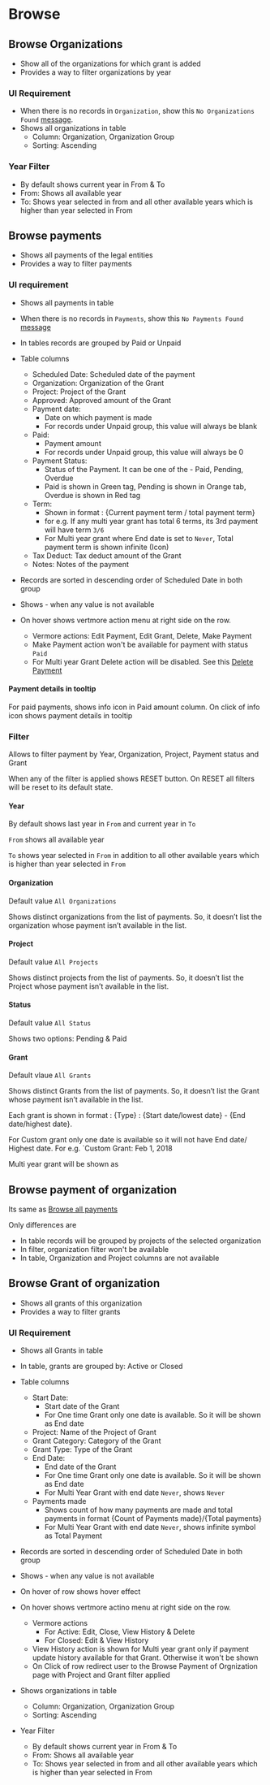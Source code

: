 # Browse

## Browse Organizations

- Show all of the organizations for which grant is added
- Provides a way to filter organizations by year

### UI Requirement

- When there is no records in `Organization`, show this `No Organizations Found` [message](https://drive.google.com/drive/u/0/folders/1wCvVgLFruJTevne9jd2OH16ATD1LEkIF).
- Shows all organizations in table
  - Column: Organization, Organization Group
  - Sorting: Ascending

### Year Filter

- By default shows current year in From & To
- From: Shows all available year
- To: Shows year selected in from and all other available years which is higher than year selected in From



## Browse payments

- Shows all payments of the legal entities
- Provides a way to filter payments

### UI requirement

- Shows all payments in table
- When there is no records in `Payments`, show this `No Payments Found` [message](https://drive.google.com/file/d/11YYlHQKtT2frzpA7rKco8V03oIUlUPCZ/view)
- In tables records are grouped by Paid or Unpaid 

- Table columns
  - Scheduled Date: Scheduled date of the payment
  - Organization: Organization of the Grant
  - Project: Project of the Grant
  - Approved: Approved amount of the Grant
  - Payment date:
    - Date on which payment is made
    - For records under Unpaid group, this value will always be blank
  - Paid:  
    - Payment amount
    - For records under Unpaid group, this value will always be 0
  - Payment Status: 
    - Status of the Payment. It can be one of the - Paid, Pending, Overdue
    - Paid is shown in Green tag, Pending is shown in Orange tab, Overdue is shown in Red tag
  - Term: 
    - Shown in format : {Current payment term / total payment term} 
    - for e.g. If any multi year grant has total 6 terms, its 3rd payment will have term `3/6`
    - For Multi year grant where End date is set to `Never`, Total payment term is shown infinite (Icon)
  - Tax Deduct: Tax deduct amount of the Grant
  - Notes: Notes of the payment
- Records are sorted in descending order of Scheduled Date in both group
- Shows - when any value is not available
- On hover shows vertmore action menu at right side on the row.
  - Vermore actions: Edit Payment, Edit Grant, Delete, Make Payment
  - Make Payment action won't be available for payment with status `Paid`
  - For Multi year Grant Delete action will be disabled. See this [Delete Payment](./payment#delete-payment)

#### Payment details in tooltip

For paid payments, shows info icon in Paid amount column. On click of info icon shows payment details in tooltip

### Filter 

Allows to filter payment by Year, Organization, Project, Payment status and Grant

When any of the filter is applied shows RESET button. On RESET all filters will be reset to its default state.

#### Year

By default shows last year in `From` and current year in `To`

`From` shows all available year

`To` shows year selected in `From` in addition to all other available years which is higher than year selected in `From`

#### Organization

Default value `All Organizations`

Shows distinct organizations from the list of payments. So, it doesn’t list the organization whose payment isn’t available in the list.

#### Project

Default value `All Projects`

Shows distinct projects from the list of payments. So, it doesn’t list the Project whose payment isn’t available in the list.

#### Status

Default value `All Status`

Shows two options: Pending  & Paid

#### Grant

Default vlaue `All Grants`

Shows distinct Grants from the list of payments. So, it doesn’t list the Grant whose payment isn’t available in the list.

Each grant is shown in format : {Type} : {Start date/lowest date} - {End date/highest date}. 

For Custom grant only one date is available so it will not have End date/ Highest date. For e.g. `Custom Grant: Feb 1, 2018

Multi year grant will be shown as



## Browse payment of organization

Its same as [Browse all payments](#browse-all-payments)

Only differences are

- In table records will be grouped by projects of the selected organization
- In filter, organization filter won't be available 
- In table, Organization and Project columns are not available

## Browse Grant of organization

- Shows all grants of this organization 
- Provides a way to filter grants

### UI Requirement

- Shows all Grants in table
- In table, grants are grouped by: Active or Closed

- Table columns
  - Start Date: 
    - Start date of the Grant
    - For One time Grant only one date is available. So it will be shown as End date
  - Project: Name of the Project of Grant
  - Grant Category: Category of the Grant
  - Grant Type: Type of the Grant
  - End Date: 
    - End date of the Grant
    - For One time Grant only one date is available. So it will be shown as End date
    - For Multi Year Grant with end date `Never`, shows `Never`
  - Payments made
    - Shows count of how many payments are made and total payments in format {Count of Payments made}/{Total payments}
    - For Multi Year Grant with end date `Never`, shows infinite symbol as Total Payment

- Records are sorted in descending order of Scheduled Date in both group
- Shows - when any value is not available
- On hover of row shows hover effect
- On hover shows vertmore actino menu at right side on the row.
  - Vermore actions
    - For Active: Edit, Close, View History & Delete
    - For Closed: Edit & View History
  - View History action is shown for Multi year grant only if payment update history available for that Grant. Otherwise it won't be shown
  - On Click of row redirect user to the Browse Payment of Orgnization page with Project and Grant filter applied
- Shows organizations in table
  - Column: Organization, Organization Group
  - Sorting: Ascending
- Year Filter
  - By default shows current year in From & To
  - From: Shows all available year
  - To: Shows year selected in from and all other available years which is higher than year selected in From
